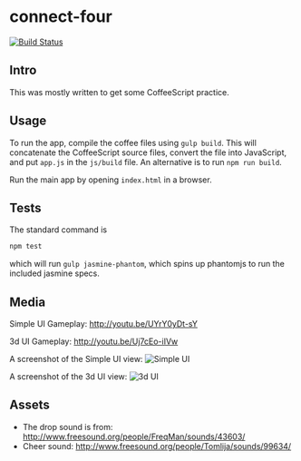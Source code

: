 connect-four
============

[![Build Status](https://travis-ci.org/jamiely/connect-four-coffeescript.svg?branch=master)](https://travis-ci.org/jamiely/connect-four-coffeescript)


Intro
-----

This was mostly written to get some CoffeeScript practice.

Usage
-----

To run the app, compile the coffee files using `gulp build`.
This will concatenate the CoffeeScript source files, convert the
file into JavaScript, and put `app.js` in the `js/build` file.
An alternative is to run `npm run build`.

Run the main app by opening `index.html` in a browser.

Tests
-----

The standard command is

```bash
npm test
```

which will run `gulp jasmine-phantom`, which spins up phantomjs to run
the included jasmine specs.

Media
-----

Simple UI Gameplay: http://youtu.be/UYrY0yDt-sY

3d UI Gameplay: http://youtu.be/Uj7cEo-iIVw

A screenshot of the Simple UI view:
![Simple UI](connect-four-coffeescript/raw/master/img/ui_simple.png)

A screenshot of the 3d UI view:
![3d UI](connect-four-coffeescript/raw/master/img/ui_3d_csg.png)

Assets
------

* The drop sound is from: http://www.freesound.org/people/FreqMan/sounds/43603/
* Cheer sound: http://www.freesound.org/people/Tomlija/sounds/99634/


